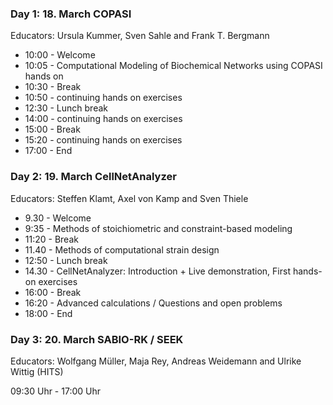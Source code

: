 
### Day 1: 18. March COPASI
Educators: Ursula Kummer, Sven Sahle and Frank T. Bergmann

- 10:00 - Welcome
- 10:05 - Computational Modeling of Biochemical Networks using COPASI hands on
- 10:30 - Break
- 10:50 - continuing hands on exercises
- 12:30 - Lunch break
- 14:00 - continuing hands on exercises
- 15:00 - Break
- 15:20 - continuing hands on exercises
- 17:00 - End

### Day 2: 19. March CellNetAnalyzer
Educators: Steffen Klamt, Axel von Kamp and Sven Thiele

-  9.30 - Welcome
-  9:35 - Methods of stoichiometric and constraint-based modeling
- 11:20 - Break
- 11.40 - Methods of computational strain design
- 12:50 - Lunch break
- 14.30 - CellNetAnalyzer: Introduction + Live demonstration,
          First hands-on exercises
- 16:00 - Break
- 16:20 - Advanced calculations / Questions and open problems
- 18:00 - End

### Day 3: 20. March SABIO-RK / SEEK
Educators: Wolfgang Müller, Maja Rey, Andreas Weidemann and Ulrike Wittig (HITS)

09:30 Uhr - 17:00 Uhr
